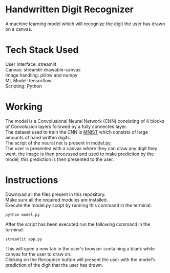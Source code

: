 # Handwritten Digit Recognizer
A machine learning model which will recognize the digit the user has drawn on a
canvas.

# Tech Stack Used

User Interface: streamlit\
Canvas: streamlit-drawable-canvas\
Image handling: pillow and numpy\
ML Model: tensorflow\
Scripting: Python

# Working
The model is a Convolusional Neural Network (CNN) consisting of 4 blocks of
Convolusion layers followed by a fully connected layer.\
The dataset used to train the CNN is [MNIST](https://www.tensorflow.org/datasets/catalog/mnist) which consists of large amounts of
hand written digits.\
The script of the neural net is present in model.py.\
The user is presented with a canvas where they can draw any digit they want,
the image is then processed and used to make prediction by the model, this
prediction is then presented to the user.

# Instructions

Download all the files present in this repository.\
Make sure all the required modules are installed.\
Execute the model.py script by running this command in the terminal:
```
python model.py
```
After the script has been executed run the following command in the terminal:
```
streamlit app.py
```
This will open a new tab in the user's browser containing a blank white canvas
for the user to draw on.\
Clicking on the Recognize button will present the user with the model's
prediction of the digit that the user has drawn. 
